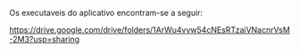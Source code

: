 Os executaveis do aplicativo encontram-se a seguir:

https://drive.google.com/drive/folders/1ArWu4vyw54cNEsRTzaiVNacnrVsM-2M3?usp=sharing
